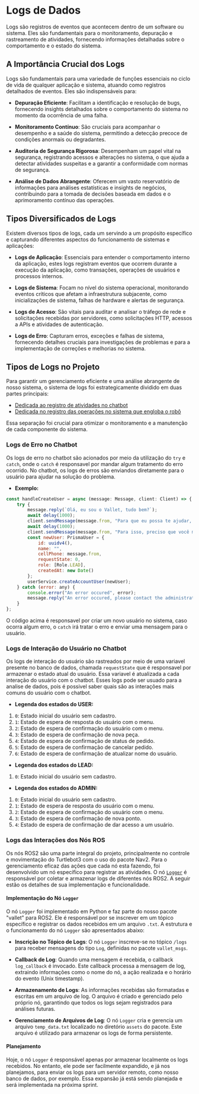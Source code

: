 # Logs de Dados

Logs são registros de eventos que acontecem dentro de um software ou sistema. Eles são fundamentais para o monitoramento, depuração e rastreamento de atividades, fornecendo informações detalhadas sobre o comportamento e o estado do sistema.

## A Importância Crucial dos Logs

Logs são fundamentais para uma variedade de funções essenciais no ciclo de vida de qualquer aplicação e sistema, atuando como registros detalhados de eventos. Eles são indispensáveis para:

- **Depuração Eficiente**: Facilitam a identificação e resolução de bugs, fornecendo insights detalhados sobre o comportamento do sistema no momento da ocorrência de uma falha.

- **Monitoramento Contínuo**: São cruciais para acompanhar o desempenho e a saúde do sistema, permitindo a detecção precoce de condições anormais ou degradantes.

- **Auditoria de Segurança Rigorosa**: Desempenham um papel vital na segurança, registrando acessos e alterações no sistema, o que ajuda a detectar atividades suspeitas e a garantir a conformidade com normas de segurança.

- **Análise de Dados Abrangente**: Oferecem um vasto reservatório de informações para análises estatísticas e insights de negócios, contribuindo para a tomada de decisões baseada em dados e o aprimoramento contínuo das operações.

## Tipos Diversificados de Logs

Existem diversos tipos de logs, cada um servindo a um propósito específico e capturando diferentes aspectos do funcionamento de sistemas e aplicações:

- **Logs de Aplicação**: Essenciais para entender o comportamento interno da aplicação, estes logs registram eventos que ocorrem durante a execução da aplicação, como transações, operações de usuários e processos internos.

- **Logs de Sistema**: Focam no nível do sistema operacional, monitorando eventos críticos que afetam a infraestrutura subjacente, como inicializações de sistema, falhas de hardware e alertas de segurança.

- **Logs de Acesso**: São vitais para auditar e analisar o tráfego de rede e solicitações recebidas por servidores, como solicitações HTTP, acessos a APIs e atividades de autenticação.

- **Logs de Erro**: Capturam erros, exceções e falhas de sistema, fornecendo detalhes cruciais para investigações de problemas e para a implementação de correções e melhorias no sistema.

## Tipos de Logs no Projeto

Para garantir um gerenciamento eficiente e uma análise abrangente de nosso sistema, o sistema de logs foi estrategicamente dividido em duas partes principais:

- [Dedicada ao registro de atividades no chatbot](#logs-de-erro-no-chatbot)
- [Dedicada no registro das operações no sistema que engloba o robô](#logs-das-interações-dos-nós-ros)

Essa separação foi crucial para otimizar o monitoramento e a manutenção de cada componente do sistema.

### Logs de Erro no Chatbot

Os logs de erro no chatbot são acionados por meio da utilização do `try` e `catch`, onde o `catch` é responsavel por mandar algum tratamento do erro ocorrido. No chatbot, os logs de erros são enviandos diretamente para o usuário para ajudar na solução do problema.

- **Exemplo:**

```javascript
const handleCreateUser = async (message: Message, client: Client) => {
	try {
		message.reply(`Olá, eu sou o Vallet, tudo bem?`);
		await delay(1000);
		client.sendMessage(message.from, "Para que eu possa te ajudar, preciso que você crie uma conta em nosso sistema.");
		await delay(1000);
		client.sendMessage(message.from, "Para isso, preciso que você me informe seu nome completo, por favor.");
		const newUser: PrismaUser = {
			id: uuidv4(),
			name: "",
			cellPhone: message.from,
			requestState: 0,
			role: [Role.LEAD],
			createdAt: new Date()
		};
		userService.createAccountUser(newUser);
	} catch (error: any) {
		console.error("An error occured", error);
		message.reply("An error occured, please contact the administrator. (" + error.message + ")");
	}
};
```

O código acima é responsavel por criar um novo usuário no sistema, caso ocorra algum erro, o `catch` irá tratar o erro e enviar uma mensagem para o usuário.

### Logs de Interação do Usuário no Chatbot

Os logs de interação do usuário são rastreados por meio de uma variavel presente no banco de dados, chamada `requestState` que é responsavel por armazenar o estado atual do usuário. Essa variavel é atualizada a cada interação do usuário com o chatbot. Esses logs pode ser usuado para a analise de dados, pois é possivel saber quais são as interações mais comuns do usuário com o chatbot.

- **Legenda dos estados do USER:**

1. `0`: Estado inicial do usuário sem cadastro.
2. `1`: Estado de espera de resposta do usuário com o menu.
3. `2`: Estado de espera de confirmação do usuário com o menu.
4. `3`: Estado de espera de confirmação de nova peça.
5. `4`: Estado de espera de confirmação de status de pedido.
6. `5`: Estado de espera de confirmação de cancelar pedido.
7. `6`: Estado de espera de confirmação de atualizar nome do usuário.

- **Legenda dos estados do LEAD:**

1. `0`: Estado inicial do usuário sem cadastro.

- **Legenda dos estados do ADMIN:**

1. `0`: Estado inicial do usuário sem cadastro.
2. `1`: Estado de espera de resposta do usuário com o menu.
3. `2`: Estado de espera de confirmação do usuário com o menu.
4. `3`: Estado de espera de confirmação de nova ponto.
5. `4`: Estado de espera de confirmação de dar acesso a um usuário.

### Logs das Interações dos Nós ROS

Os nós ROS2 são uma parte integral do projeto, principalmente no controle e movimentação do Turtlebot3 com o uso do pacote Nav2. Para o gerenciamento eficaz das ações que cada nó esta fazendo, foi desenvolvido um nó específico para registrar as atividades. O nó [`Logger`](https://github.com/2023M8T2-Inteli/grupo4/blob/feature/logs2/src/bridge/src/vallet/vallet/logger.py) é responsável por coletar e armazenar logs de diferentes nós ROS2. A seguir estão os detalhes de sua implementação e funcionalidade.

#### Implementação do Nó `Logger`

O nó `Logger` foi implementado em Python e faz parte do nosso pacote "vallet" para ROS2. Ele é responsável por se inscrever em um tópico específico e registrar os dados recebidos em um arquivo `.txt`. A estrutura e o funcionamento do nó `Logger` são apresentados abaixo:

- **Inscrição no Tópico de Logs**: O nó `Logger` inscreve-se no tópico `/logs` para receber mensagens do tipo `Log`, definidas no pacote `vallet_msgs`.

- **Callback de Log**: Quando uma mensagem é recebida, o callback `log_callback` é invocado. Este callback processa a mensagem de log, extraindo informações como o nome do nó, a ação realizada e o horário do evento (Unix timestamp).

- **Armazenamento de Logs**: As informações recebidas são formatadas e escritas em um arquivo de log. O arquivo é criado e gerenciado pelo próprio nó, garantindo que todos os logs sejam registrados para análises futuras.

- **Gerenciamento de Arquivos de Log**: O nó `Logger` cria e gerencia um arquivo `temp_data.txt` localizado no diretório `assets` do pacote. Este arquivo é utilizado para armazenar os logs de forma persistente.

#### Planejamento

Hoje, o nó `Logger` é responsável apenas por armazenar localmente os logs recebidos. No entanto, ele pode ser facilmente expandido, e já nos planejamos, para enviar os logs para um servidor remoto, como nosso banco de dados, por exemplo. Essa expansão já está sendo planejada e será implementada na próxima sprint.
